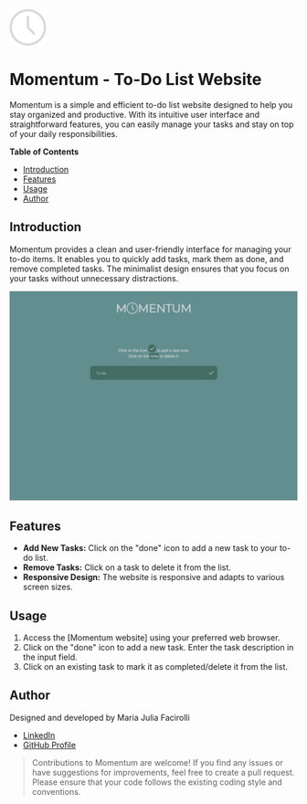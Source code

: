 ![Momentum Logo](./src/images/clock.png) 
# Momentum - To-Do List Website 
Momentum is a simple and efficient to-do list website designed to help you stay organized and productive. With its intuitive user interface and straightforward features, you can easily manage your tasks and stay on top of your daily responsibilities.

 **Table of Contents**
- [Introduction](#introduction)
- [Features](#features)
- [Usage](#usage)
- [Author](#author)

## Introduction

Momentum provides a clean and user-friendly interface for managing your to-do items. It enables you to quickly add tasks, mark them as done, and remove completed tasks. The minimalist design ensures that you focus on your tasks without unnecessary distractions.

![Momentum Layout](./src/images/screenshot.png) 

## Features

- **Add New Tasks:** Click on the "done" icon to add a new task to your to-do list.
- **Remove Tasks:** Click on a task to delete it from the list.
- **Responsive Design:** The website is responsive and adapts to various screen sizes.

## Usage

1. Access the [Momentum website] using your preferred web browser.
2. Click on the "done" icon to add a new task. Enter the task description in the input field.
3. Click on an existing task to mark it as completed/delete it from the list.

## Author

Designed and developed by Maria Julia Facirolli
- [LinkedIn](https://www.linkedin.com/in/mariajuliafacirolli/)
- [GitHub Profile](https://github.com/MajuFacirolli)

> Contributions to Momentum are welcome! If you find any issues or have suggestions for improvements, feel free to create a pull request. Please ensure that your code follows the existing coding style and conventions.
